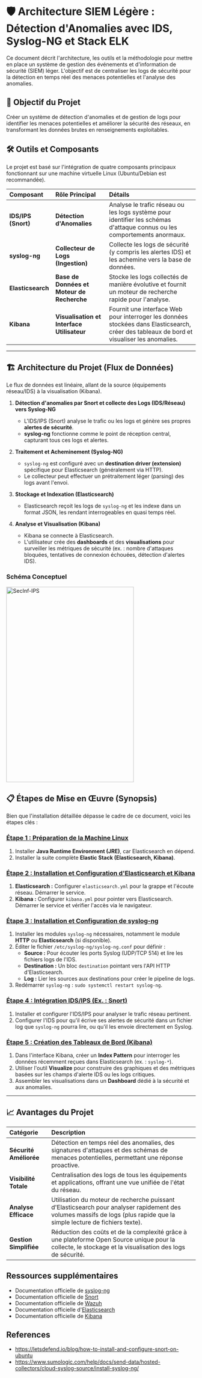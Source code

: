 # 🛡️ Architecture SIEM Légère : Détection d'Anomalies avec IDS, Syslog-NG et Stack ELK

Ce document décrit l'architecture, les outils et la méthodologie pour mettre en place un système de gestion des événements et d'information de sécurité (SIEM) léger. L'objectif est de centraliser les logs de sécurité pour la détection en temps réel des menaces potentielles et l'analyse des anomalies.

## 🎯 Objectif du Projet

Créer un système de détection d'anomalies et de gestion de logs pour identifier les menaces potentielles et améliorer la sécurité des réseaux, en transformant les données brutes en renseignements exploitables.

## 🛠️ Outils et Composants

Le projet est basé sur l'intégration de quatre composants principaux fonctionnant sur une machine virtuelle Linux (Ubuntu/Debian est recommandée).

| Composant | Rôle Principal | Détails |
| :--- | :--- | :--- |
| **IDS/IPS (Snort)** | **Détection d'Anomalies** | Analyse le trafic réseau ou les logs système pour identifier les schémas d'attaque connus ou les comportements anormaux. |
| **syslog-ng** | **Collecteur de Logs (Ingestion)** | Collecte les logs de sécurité (y compris les alertes IDS) et les achemine vers la base de données. |
| **Elasticsearch** | **Base de Données et Moteur de Recherche** | Stocke les logs collectés de manière évolutive et fournit un moteur de recherche rapide pour l'analyse. |
| **Kibana** | **Visualisation et Interface Utilisateur** | Fournit une interface Web pour interroger les données stockées dans Elasticsearch, créer des tableaux de bord et visualiser les anomalies. |

---

## 🏗️ Architecture du Projet (Flux de Données)

Le flux de données est linéaire, allant de la source (équipements réseau/IDS) à la visualisation (Kibana).

1.  **Détection d'anomalies par Snort et collecte des Logs (IDS/Réseau) vers Syslog-NG**
    * L'IDS/IPS (Snort) analyse le trafic ou les logs et génère ses propres **alertes de sécurité**.
    * **syslog-ng** fonctionne comme le point de réception central, capturant tous ces logs et alertes.

2.  **Traitement et Acheminement (Syslog-NG)**
    * `syslog-ng` est configuré avec un **destination driver (extension)** spécifique pour Elasticsearch (généralement via HTTP).
    * Le collecteur peut effectuer un prétraitement léger (parsing) des logs avant l'envoi.

3.  **Stockage et Indexation (Elasticsearch)**
    * Elasticsearch reçoit les logs de `syslog-ng` et les indexe dans un format JSON, les rendant interrogeables en quasi temps réel.

4.  **Analyse et Visualisation (Kibana)**
    * Kibana se connecte à Elasticsearch.
    * L'utilisateur crée des **dashboards** et des **visualisations** pour surveiller les métriques de sécurité (ex. : nombre d'attaques bloquées, tentatives de connexion échouées, détection d'alertes IDS).

### Schéma Conceptuel

<img width="339" height="520" alt="SecInf-IPS" src="https://github.com/user-attachments/assets/ca95d96c-8785-4a0e-bad5-6bd2c14358a9" />

## 📋 Étapes de Mise en Œuvre (Synopsis)

Bien que l'installation détaillée dépasse le cadre de ce document, voici les étapes clés :

### [Étape 1 : Préparation de la Machine Linux](INSTALL_CONFIG_ELASTIC_STACK.md)


1.  Installer **Java Runtime Environment (JRE)**, car Elasticsearch en dépend.
2.  Installer la suite complète **Elastic Stack (Elasticsearch, Kibana)**.

### [Étape 2 : Installation et Configuration d'Elasticsearch et Kibana](INSTALL_CONFIG_ELASTIC_STACK.md)


1.  **Elasticsearch :** Configurer `elasticsearch.yml` pour la grappe et l'écoute réseau. Démarrer le service.
2.  **Kibana :** Configurer `kibana.yml` pour pointer vers Elasticsearch. Démarrer le service et vérifier l'accès via le navigateur.

### [Étape 3 : Installation et Configuration de syslog-ng](INSTALL_CONFIG_SYSLOG.md)

1.  Installer les modules `syslog-ng` nécessaires, notamment le module **HTTP** ou **Elasticsearch** (si disponible).
2.  Éditer le fichier `/etc/syslog-ng/syslog-ng.conf` pour définir :
    * **Source :** Pour écouter les ports Syslog (UDP/TCP 514) et lire les fichiers logs de l'IDS.
    * **Destination :** Un bloc `destination` pointant vers l'API HTTP d'Elasticsearch.
    * **Log :** Lier les sources aux destinations pour créer le pipeline de logs.
3.  Redémarrer `syslog-ng` : `sudo systemctl restart syslog-ng`.
 


### [Étape 4 : Intégration IDS/IPS (Ex. : Snort)](INSTALL_SNORT.md)

1.  Installer et configurer l'IDS/IPS pour analyser le trafic réseau pertinent.
2.  Configurer l'IDS pour qu'il écrive ses alertes de sécurité dans un fichier log que `syslog-ng` pourra lire, ou qu'il les envoie directement en Syslog.


### [Étape 5 : Création des Tableaux de Bord (Kibana)](KIBANA_DASHBOARD.md)

1.  Dans l'interface Kibana, créer un **Index Pattern** pour interroger les données récemment reçues dans Elasticsearch (ex. : `syslog-*`).
2.  Utiliser l'outil **Visualize** pour construire des graphiques et des métriques basées sur les champs d'alerte IDS ou les logs critiques.
3.  Assembler les visualisations dans un **Dashboard** dédié à la sécurité et aux anomalies.

---

## 📈 Avantages du Projet

| Catégorie | Description |
| :--- | :--- |
| **Sécurité Améliorée** | Détection en temps réel des anomalies, des signatures d'attaques et des schémas de menaces potentielles, permettant une réponse proactive. |
| **Visibilité Totale** | Centralisation des logs de tous les équipements et applications, offrant une vue unifiée de l'état du réseau. |
| **Analyse Efficace** | Utilisation du moteur de recherche puissant d'Elasticsearch pour analyser rapidement des volumes massifs de logs (plus rapide que la simple lecture de fichiers texte). |
| **Gestion Simplifiée** | Réduction des coûts et de la complexité grâce à une plateforme Open Source unique pour la collecte, le stockage et la visualisation des logs de sécurité. |

## Ressources supplémentaires
- Documentation officielle de [syslog-ng](https://www.syslog-ng.com/)
- Documentation officielle de [Snort](https://www.snort.org/)
- Documentation officielle de [Wazuh](https://documentation.wazuh.com/)
- Documentation officielle d'[Elasticsearch](https://www.elastic.co/guide/en/elasticsearch/reference/current/index.html)
- Documentation officielle de [Kibana](https://www.elastic.co/guide/en/kibana/current/index.html)

## References
- https://letsdefend.io/blog/how-to-install-and-configure-snort-on-ubuntu
- https://www.sumologic.com/help/docs/send-data/hosted-collectors/cloud-syslog-source/install-syslog-ng/
